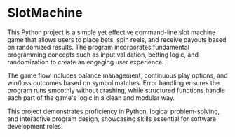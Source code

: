# SlotMachine

This Python project is a simple yet effective command-line slot machine game that allows users to place bets, spin reels, and receive payouts based on randomized results. The program incorporates fundamental programming concepts such as input validation, betting logic, and randomization to create an engaging user experience.

The game flow includes balance management, continuous play options, and win/loss outcomes based on symbol matches. Error handling ensures the program runs smoothly without crashing, while structured functions handle each part of the game's logic in a clean and modular way.

This project demonstrates proficiency in Python, logical problem-solving, and interactive program design, showcasing skills essential for software development roles.






